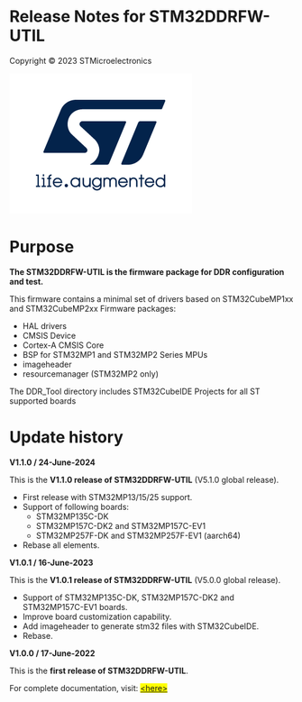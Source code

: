 Release Notes for STM32DDRFW-UTIL
=================================

Copyright © 2023 STMicroelectronics  

<a href="https://www.st.com" class="logo"><img src="_htmresc/st_logo_2020.png" alt="ST logo" /></a>

Purpose
=======

<span style="font-weight: bold;">The STM32DDRFW-UTIL is the firmware
package for DDR configuration and test.</span>

This firmware contains a minimal set of drivers based on STM32CubeMP1xx and STM32CubeMP2xx Firmware packages:

-   HAL drivers
-   CMSIS Device
-   Cortex-A CMSIS Core
-   BSP for STM32MP1 and STM32MP2 Series MPUs
-   imageheader
-   resourcemanager (STM32MP2 only)

The DDR\_Tool directory includes STM32CubeIDE Projects for all ST
supported boards

Update history
==============

**V1.1.0 / 24-June-2024**

This is the **V1.1.0 release of STM32DDRFW-UTIL** (V5.1.0 global release).

-   First release with STM32MP13/15/25 support.
-   Support of following boards:
    -   STM32MP135C-DK
    -   STM32MP157C-DK2 and STM32MP157C-EV1
    -   STM32MP257F-DK and STM32MP257F-EV1 (aarch64)
-   Rebase all elements.

**V1.0.1 / 16-June-2023**

This is the **V1.0.1 release of STM32DDRFW-UTIL** (V5.0.0 global
release).

-   Support of STM32MP135C-DK, STM32MP157C-DK2 and STM32MP157C-EV1
    boards.
-   Improve board customization capability.
-   Add imageheader to generate stm32 files with STM32CubeIDE.
-   Rebase.

**V1.0.0 / 17-June-2022**

This is the **first release of STM32DDRFW-UTIL**.


For complete documentation, visit: <span style="background-color: yellow;">[&lt;here&gt;](http://www.st.com/en/microcontrollers-microprocessors/stm32-arm-cortex-mpus.html)</span>
